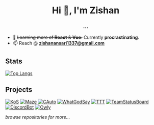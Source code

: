 <h1 align="center">Hi 👋, I'm Zishan</h1>
<h3 align="center">...</h3>

- 🌱 ~~Learning more of **React** & **Vue**.~~ Currently **procrastinating**.
- 📫 Reach @ **zishanansari1337@gmail.com**


##  Stats
[![Top Langs](https://github-readme-stats.vercel.app/api/top-langs/?username=xinecraft&layout=compact&langs_count=8)](https://github.com/xinecraft)

## Projects
[![KoS](https://img.shields.io/badge/-Live_Ingame_Tracker-FF2D20?logo=laravel&style=for-the-badge&logoColor=white)](http://live.unse.su)
[![Maze](https://img.shields.io/badge/-Maze_Generator-c24aff?logo=react&style=for-the-badge&logoColor=white)](https://react-maze-generator.netlify.app)
[![CAuto](https://img.shields.io/badge/-Cellular_Automation-313131?logo=unity&style=for-the-badge&logoColor=white)](https://game-of-life-3d.vercel.app)
[![WhatGodSay](https://img.shields.io/badge/-WhatGodSay_Search-0080FF?logo=react&style=for-the-badge&logoColor=white)](https://whatgodsay.netlify.app)
[![TTT](https://img.shields.io/badge/-TickTactToe_WITH_AI-019733?logo=react&style=for-the-badge&logoColor=white)](https://react-ticktactoe.netlify.app)
[![TeamStatusBoard](https://img.shields.io/badge/-Team_Status_Board-00e8e8?logo=phpstorm&style=for-the-badge&logoColor=white)](https://team.xine.fun)
[![DiscordBot](https://img.shields.io/badge/-Discord_Bot-7289DA?logo=discord&style=for-the-badge&logoColor=white)](https://github.com/Xinecraft/swat4ever)
[![Owly](https://img.shields.io/badge/-Owly_Url_Shortner-F28C28?logo=typescript&style=for-the-badge&logoColor=white)](https://github.com/Xinecraft/owly)

*browse repositories for more...*
